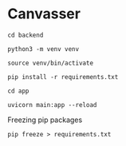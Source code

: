 # Canvasser
```shell
cd backend

python3 -m venv venv

source venv/bin/activate

pip install -r requirements.txt

cd app

uvicorn main:app --reload
```

Freezing pip packages
```shell
pip freeze > requirements.txt
```


